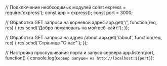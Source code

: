 // Подключение необходимых модулей
const express = require('express');
const app = express();
const port = 3000;

// Обработка GET запроса на корневой адрес
app.get('/', function(req, res) {
    res.send('Добро пожаловать на мой веб-сайт!');
});

// Обработка GET запроса на адрес /about
app.get('/about', function(req, res) {
    res.send('Страница "О нас"');
});

// Настройка прослушивания порта и запуск сервера
app.listen(port, function() {
    console.log(`Сервер запущен на http://localhost:${port}`);
